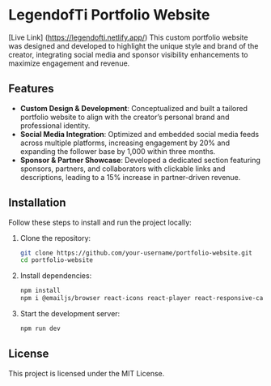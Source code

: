 # LegendofTi Portfolio Website
[Live Link] (https://legendofti.netlify.app/)
This custom portfolio website was designed and developed to highlight the unique style and brand of the creator, integrating social media and sponsor visibility enhancements to maximize engagement and revenue.

## Features

- **Custom Design & Development**: Conceptualized and built a tailored portfolio website to align with the creator’s personal brand and professional identity.
- **Social Media Integration**: Optimized and embedded social media feeds across multiple platforms, increasing engagement by 20% and expanding the follower base by 1,000 within three months.
- **Sponsor & Partner Showcase**: Developed a dedicated section featuring sponsors, partners, and collaborators with clickable links and descriptions, leading to a 15% increase in partner-driven revenue.

## Installation

Follow these steps to install and run the project locally:

1. Clone the repository:
   ```sh
   git clone https://github.com/your-username/portfolio-website.git
   cd portfolio-website
   ```
2. Install dependencies:
   ```sh
   npm install
   npm i @emailjs/browser react-icons react-player react-responsive-carousel react-router-dom react-social-media-embed react-twitch-embed react-twitter-embed typewrite-effect
   ```
3. Start the development server:
   ```sh
   npm run dev
   ```

## License
This project is licensed under the MIT License.

